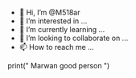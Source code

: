 - 👋 Hi, I’m @M518ar
- 👀 I’m interested in ...
- 🌱 I’m currently learning ...
- 💞️ I’m looking to collaborate on ...
- 📫 How to reach me ...

<!---
M518ar/M518ar is a ✨ special ✨ repository because its `README.md` (this file) appears on your GitHub profile.
You can click the Preview link to take a look at your changes.
--->
print(" Marwan good person ")

